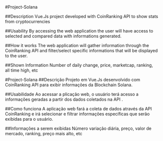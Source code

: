#Project-Solana

##Description
Vue.Js project developed with CoinRanking API to show stats from cryptocurrencies

##Usability 
By accessing the web application the user will have access to selected and compared data with informations generated.

##How it works 
The web application will gather information through the CoinRanking API and filter/select specific informations that will be displayed to the user.

##Shown Information 
Number of daily change, price, marketcap, ranking, all time high, etc

#Project-Solana
##Descrição 
Projeto em Vue.Js desenvolvido com CoinRanking API para exibir informações da Blockchain Solana.

##Usabilidade 
Ao acessar a plicação web, o usuário terá acesso a informações geradas a partir dos dados coletados na API .

##Como funciona
A aplicação web fará a coleta de dados através da API CoinRanking e irá selecionar e filtrar informações específicas que serão exibidas para o usuário.

##Informações a serem exibidas 
Número variação diária, preço, valor de mercado, ranking, preço mais alto, etc
